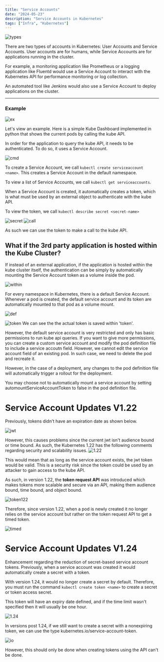 ```yaml
---
title: "Service Accounts"
date: "2024-05-23"
description: "Service Accounts in Kubernetes"
tags: ["Infra", "Kubernetes"]
---
```

![types](../../images/k8s/k8s167/service.png)

There are two types of accounts in Kubernetes: User Accounts and Service Accounts. User accounts are for humans, while Service Accounts are for applications running in the cluster.

For example, a monitoring application like Prometheus or a logging application like Fluentd would use a Service Account to interact with the Kubernetes API for performance monitoring or log collection.

An automated tool like Jenkins would also use a Service Account to deploy applications on the cluster.

---
### Example
![ex](../../images/k8s/k8s167/ex.png)

Let's view an example. Here is a simple Kube Dashboard implemented in python that shows the current pods by calling the kube API.

In order for the application to query the kube API, it needs to be authenticated. To do so, it uses a Service Account.

![cmd](../../images/k8s/k8s167/cmds.png)

To create a Service Account, we call `kubectl create serviceaccount <name>`. This creates a Service Account in the default namespace.

To view a list of Service Accounts, we call `kubectl get serviceaccounts`.

When a Service Account is created, it automatically creates a token, which is what must be used by an external object to authenticate with the kube API.

To view the token, we call `kubectl describe secret <secret-name>`

![secret](../../images/k8s/k8s167/secret.png)
![call](../../images/k8s/k8s167/call.png)

As such we can use the token to make a call to the kube API.

## What if the 3rd party application is hosted within the Kube Cluster?
If instead of an external application, if the application is hosted within the kube cluster itself, the authentication can be simply by automatically mounting the Service Account token as a volume inside the pod.

![within](../../images/k8s/k8s167/withinpod.png)

For every namespace in Kubernetes, there is a default Service Account. Whenever a pod is created, the default service account and its token are automatically mounted to that pod as a volume mount.

![def](../../images/k8s/k8s167/def.png)

![token](../../images/k8s/k8s167/token.png)
We can see the the actual token is saved within 'token'.

However, the default service account is very restricted and only has basic permissions to run kube api queries. If you want to give more permissions, you can create a custom service account and modify the pod definition file to include a service accoutn field. However, we cannot edit the service account field of an existing pod. In such case, we need to delete the pod and recreate it.


However, in the case of a deployment, any changes to the pod definition file will automatically trigger a rollout for the deployment.

You may choose not to automatically mount a service account by setting automountServiceAccountToken to false in the pod definition file.

# Service Account Updates V1.22
Previously, tokens didn't have an expiration date as shown below. 

![jwt](../../images/k8s/k8s167/jwt.png)

However, this causes problems since the current jwt isn't audience bound or time bound. As such, the Kubernetes 1.22 has the following comments regarding security and scalability issues.
![1.22](../../images/k8s/k8s167/jwt1-22.png)

This would mean that as long as the service account exists, the jwt token would be valid. This is a security risk since the token could be used by an attacker to gain access to the kube API.

As such, in version 1.22, the **token request API** was introduced which makes tokens more scalable and secure via an API, making them audience bound, time bound, and object bound.


![token122](../../images/k8s/k8s167/token122.png)

Therefore, since version 1.22, when a pod is newly created it no longer relies on the service account but rather on the token request API to get a timed token. 

![timed](../../images/k8s/k8s167/timedtoken.png)

# Service Account Updates V1.24
Enhancement regarding the reduction of secret-based service account tokens. Previously, when a service account was created it would automatically create a secret with a token.

With version 1.24, it would no longer create a secret by default. Therefore, you must run the command `kubectl create token <name>` to create a secret or token access secret.

This token will have an expiry date defined, and if the time limit wasn't specified then it will usually be one hour.

![1.24](../../images/k8s/k8s167/jwt1-24.png)


In versions post 1.24, if we still want to create a secret with a nonexpiring token, we can use the type kubernetes.io/service-account-token.

![io](../../images/k8s/k8s167/post1-24.png)

However, this should only be done when creating tokens using the API can't be done.

